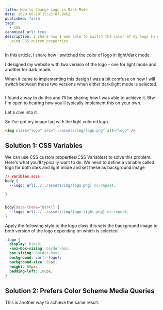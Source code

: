 ```yaml
---
title: How to Change Logo in Dark Mode
date: 2020-06-10T15:25:07.945Z
published: false
tags:
  - CSS
canonical_url: true
description: I share how I was able to switch the color of my logo in dark mode
  using CSS custom properties
---
```

In this article, I share how I switched the color of logo in light/dark mode.

I designed my website with two version of the logo - one for light mode and another for dark mode.

When it came to implementing this design I was a bit comfuse on how I will switch between these two versions when either dark/light mode is selected.

![]()

I found a way to do this and I'll be sharing how I was able to achieve it. Btw I'm open to hearing how you'll typically implement this on your own.

Let's dive into it.

So I've got my image tag with the light colored logo.

```html
<img class="logo" src="../assets/img/logo.png" alt="logo" />
```

## Solution 1: CSS Variables

We can use CSS custom properties(CSS Variables) to solve this problem. Here's what you'll typically want to do. We need to define a variable called logo for both dark and light mode and set these as background image

```css
// varibles.scss
body {
  --logo: url(../../assets/img/logo.png) no-repeat;

}


body[data-theme="dark"] {
  --logo: url(../../assets/img/logo-light.png) no-repeat;
}
```

Apply the following style to the logo class this sets the background image to both version of the logo depending on which is selected.

```css
.logo {
  display: block;
  -moz-box-sizing: border-box;
  box-sizing: border-box;
  background: var(--logo);
  background-size: 60px;
  height: 80px;
  padding-left: 100px;
}
```

## Solution 2: Prefers Color Scheme Media Queries

This is another way to achieve the same result.